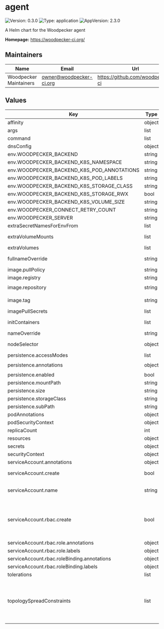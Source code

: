 # agent

![Version: 0.3.0](https://img.shields.io/badge/Version-0.3.0-informational?style=flat-square) ![Type: application](https://img.shields.io/badge/Type-application-informational?style=flat-square) ![AppVersion: 2.3.0](https://img.shields.io/badge/AppVersion-2.3.0-informational?style=flat-square)

A Helm chart for the Woodpecker agent

**Homepage:** <https://woodpecker-ci.org/>

## Maintainers

| Name | Email | Url |
| ---- | ------ | --- |
| Woodpecker Maintainers | <owner@woodpecker-ci.org> | <https://github.com/woodpecker-ci> |

## Values

| Key | Type | Default | Description |
|-----|------|---------|-------------|
| affinity | object | `{}` | Specifies the affinity |
| args | list | `[]` | Defines a custom args to start the container |
| command | list | `[]` | Defines a custom command to start the container |
| dnsConfig | object | `{}` | Overrides the default DNS configuration |
| env.WOODPECKER_BACKEND | string | `"kubernetes"` |  |
| env.WOODPECKER_BACKEND_K8S_NAMESPACE | string | `"woodpecker"` |  |
| env.WOODPECKER_BACKEND_K8S_POD_ANNOTATIONS | string | `""` |  |
| env.WOODPECKER_BACKEND_K8S_POD_LABELS | string | `""` |  |
| env.WOODPECKER_BACKEND_K8S_STORAGE_CLASS | string | `""` |  |
| env.WOODPECKER_BACKEND_K8S_STORAGE_RWX | bool | `true` |  |
| env.WOODPECKER_BACKEND_K8S_VOLUME_SIZE | string | `"10G"` |  |
| env.WOODPECKER_CONNECT_RETRY_COUNT | string | `"1"` |  |
| env.WOODPECKER_SERVER | string | `"woodpecker-server:9000"` | Add the environment variables for the agent component |
| extraSecretNamesForEnvFrom | list | `["woodpecker-secret"]` | Add extra secret that is contains environment variables |
| extraVolumeMounts | list | `[]` | Additional volumes that will be attached to the agent container |
| extraVolumes | list | `[]` | Additional volumes that can be mounted in containers |
| fullnameOverride | string | `""` | Overrides the full name of the chart of the agent component |
| image.pullPolicy | string | `"IfNotPresent"` | The pull policy for the image |
| image.registry | string | `"docker.io"` | The image registry |
| image.repository | string | `"woodpeckerci/woodpecker-agent"` | The image repository |
| image.tag | string | `""` | Overrides the image tag whose default is the chart appVersion. |
| imagePullSecrets | list | `[]` | The image pull secrets |
| initContainers | list | `[]` | Add additional init containers to the pod (evaluated as a template) |
| nameOverride | string | `""` | Overrides the name of the chart of the agent component |
| nodeSelector | object | `{}` | Specifies the labels of the nodes that the agent component must be running |
| persistence.accessModes | list | `["ReadWriteOnce"]` | Defines the access mode of the persistent volume |
| persistence.annotations | object | `{"helm.sh/resource-policy":"keep"}` | Defines annotations of the persistent volume |
| persistence.enabled | bool | `true` | Enable the creation of the persistent volume |
| persistence.mountPath | string | `"/etc/woodpecker"` |  |
| persistence.size | string | `"1Mi"` | Defines the size of the persistent volume |
| persistence.storageClass | string | `""` | Defines the storageClass of the persistent volume |
| persistence.subPath | string | `nil` | Defines the subPath of the persistent volume |
| podAnnotations | object | `{}` | Add pod annotations for the agent component |
| podSecurityContext | object | `{}` | Add pod security context |
| replicaCount | int | `2` | The number of replicas for the deployment |
| resources | object | `{}` | Specifies the resources for the agent component |
| secrets | object | `{}` | Create an agent secret |
| securityContext | object | `{}` | Add security context |
| serviceAccount.annotations | object | `{}` | Annotations to add to the service account |
| serviceAccount.create | bool | `true` | Specifies whether a service account should be created (also see RBAC subsection) |
| serviceAccount.name | string | `""` | The name of the service account to use. If not set and create is true, a name is generated using the fullname template |
| serviceAccount.rbac.create | bool | `true` | If your cluster has RBAC enabled and you're using the Kubernetes agent- backend you'll need this. (this is true for almost all production clusters) only change this if you have a non CNCF compliant cluster, missing the RBAC endpoints the Role and RoleBinding are only created if serviceAccount.create is also true |
| serviceAccount.rbac.role.annotations | object | `{}` |  |
| serviceAccount.rbac.role.labels | object | `{}` |  |
| serviceAccount.rbac.roleBinding.annotations | object | `{}` |  |
| serviceAccount.rbac.roleBinding.labels | object | `{}` |  |
| tolerations | list | `[]` | Specifies the tolerations |
| topologySpreadConstraints | list | `[]` | Using topology spread constraints, you can ensure that there is at least one agent pod for each topology zone, e.g. one per arch for multi-architecture clusters or one for each region for geographically distributed cloud-hosted clusters. Ref: <https://kubernetes.io/docs/concepts/workloads/pods/pod-topology-spread-constraints/> |
